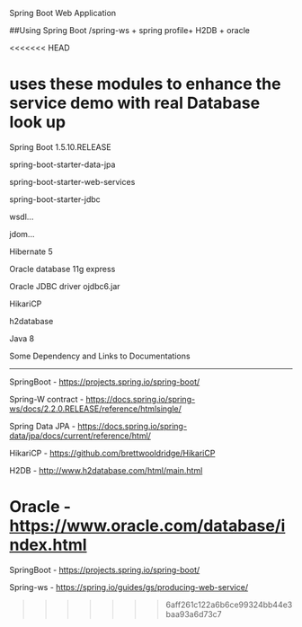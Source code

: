 Spring Boot Web Application

##Using  Spring Boot  /spring-ws + spring profile+ H2DB + oracle

<<<<<<< HEAD
 
uses these modules to enhance the service demo with real Database look up
==========================================================================

Spring Boot 1.5.10.RELEASE

spring-boot-starter-data-jpa 

spring-boot-starter-web-services

spring-boot-starter-jdbc

wsdl...

jdom...

Hibernate 5

Oracle database 11g express

Oracle JDBC driver ojdbc6.jar

HikariCP 

h2database

Java 8



Some Dependency and Links to Documentations
________________________________________________________________________________

SpringBoot - https://projects.spring.io/spring-boot/
   
Spring-W contract  - https://docs.spring.io/spring-ws/docs/2.2.0.RELEASE/reference/htmlsingle/

Spring Data JPA - https://docs.spring.io/spring-data/jpa/docs/current/reference/html/

HikariCP - https://github.com/brettwooldridge/HikariCP

H2DB - http://www.h2database.com/html/main.html

Oracle - https://www.oracle.com/database/index.html
=======
SpringBoot - https://projects.spring.io/spring-boot/

Spring-ws  - https://spring.io/guides/gs/producing-web-service/


>>>>>>> 6aff261c122a6b6ce99324bb44e3baa93a6d73c7

